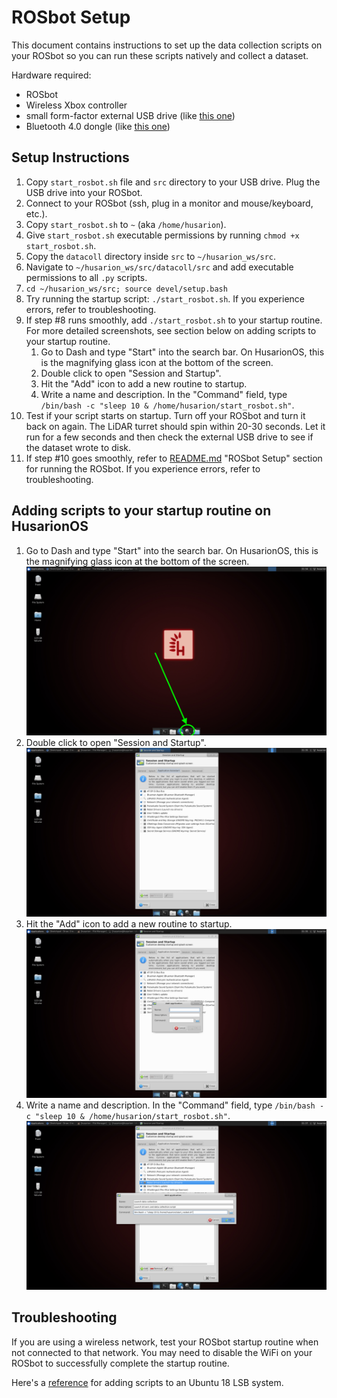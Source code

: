 # ROSbot Setup

This document contains instructions to set up the data collection scripts on your ROSbot so you can run these scripts natively and collect a dataset.

Hardware required:
* ROSbot
* Wireless Xbox controller
* small form-factor external USB drive (like [this one](https://a.co/d/4fmXYWw))
* Bluetooth 4.0 dongle (like [this one](https://a.co/d/e7X3SpB))


## Setup Instructions

1. Copy `start_rosbot.sh` file and `src` directory to your USB drive. Plug the USB drive into your ROSbot.
2. Connect to your ROSbot (ssh, plug in a monitor and mouse/keyboard, etc.).
3. Copy `start_rosbot.sh` to `~` (aka `/home/husarion`). 
4. Give `start_rosbot.sh` executable permissions by running `chmod +x start_rosbot.sh`.
5. Copy the `datacoll` directory inside `src` to `~/husarion_ws/src`.
6. Navigate to `~/husarion_ws/src/datacoll/src` and add executable permissions to all `.py` scripts.
7. `cd ~/husarion_ws/src; source devel/setup.bash`
8. Try running the startup script: `./start_rosbot.sh`. If you experience errors, refer to troubleshooting.
9. If step #8 runs smoothly, add `./start_rosbot.sh` to your startup routine. For more detailed screenshots, see section below on adding scripts to your startup routine.
    1. Go to Dash and type "Start" into the search bar. On HusarionOS, this is the magnifying glass icon at the bottom of the screen.
    2. Double click to open "Session and Startup".
    3. Hit the "Add" icon to add a new routine to startup.
    4. Write a name and description. In the "Command" field, type `/bin/bash -c "sleep 10 & /home/husarion/start_rosbot.sh"`.
10. Test if your script starts on startup. Turn off your ROSbot and turn it back on again. The LiDAR turret should spin within 20-30 seconds. Let it run for a few seconds and then check the external USB drive to see if the dataset wrote to disk.
11. If step #10 goes smoothly, refer to [README.md](README.md) "ROSbot Setup" section for running the ROSbot. If you experience errors, refer to troubleshooting.

## Adding scripts to your startup routine on HusarionOS
1. Go to Dash and type "Start" into the search bar. On HusarionOS, this is the magnifying glass icon at the bottom of the screen.
![husarion OS home screen](figures/husarionOS-homescreen.png)
2. Double click to open "Session and Startup".
![](figures/session-and-startup.png)
3. Hit the "Add" icon to add a new routine to startup.
![](figures/session-and-startup-add.png)
4. Write a name and description. In the "Command" field, type `/bin/bash -c "sleep 10 & /home/husarion/start_rosbot.sh"`.
![](figures/session-and-startup-add-complete.png)

## Troubleshooting

If you are using a wireless network, test your ROSbot startup routine when not connected to that network. You may need to disable the WiFi on your ROSbot to successfully complete the startup routine.

Here's a [reference](https://net2.com/how-to-run-applications-at-startup-on-ubuntu-18-04/) for adding scripts to an Ubuntu 18 LSB system.